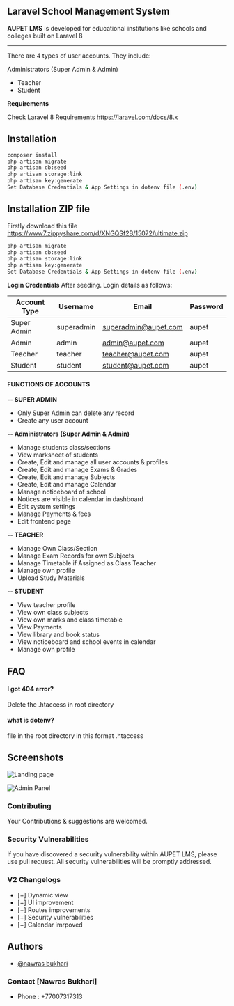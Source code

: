 ## **Laravel School Management System** 

**AUPET LMS** is developed for educational institutions like schools and colleges built on Laravel 8

<hr />  

There are 4 types of user accounts. They include:
 
Administrators (Super Admin & Admin)
- Teacher
- Student

**Requirements** 

Check Laravel 8 Requirements https://laravel.com/docs/8.x

## Installation
```bash
composer install
php artisan migrate
php artisan db:seed
php artisan storage:link
php artisan key:generate
Set Database Credentials & App Settings in dotenv file (.env)
```

## Installation ZIP file
Firstly download this file
https://www7.zippyshare.com/d/XNGQSf2B/15072/ultimate.zip
```bash
php artisan migrate
php artisan db:seed
php artisan storage:link
php artisan key:generate
Set Database Credentials & App Settings in dotenv file (.env)
```

**Login Credentials**
After seeding. Login details as follows:


| Account Type      | Username | Email              | Password |
| ------------------|----------|--------------------|----------|
|  Super Admin      |superadmin|superadmin@aupet.com|   aupet  |
|  Admin            |admin     |admin@aupet.com     |   aupet  |
|  Teacher          |teacher   |teacher@aupet.com   |   aupet  |
|  Student          |student   |student@aupet.com   |   aupet  |

#### **FUNCTIONS OF ACCOUNTS** 

**-- SUPER ADMIN**
- Only Super Admin can delete any record
- Create any user account
 
**-- Administrators (Super Admin & Admin)**

- Manage students class/sections
- View marksheet of students
- Create, Edit and manage all user accounts & profiles
- Create, Edit and manage Exams & Grades
- Create, Edit and manage Subjects
- Create, Edit and manage Calendar
- Manage noticeboard of school
- Notices are visible in calendar in dashboard
- Edit system settings
- Manage Payments & fees
- Edit frontend page


**-- TEACHER**
- Manage Own Class/Section
- Manage Exam Records for own Subjects
- Manage Timetable if Assigned as Class Teacher
- Manage own profile
- Upload Study Materials

**-- STUDENT**
- View teacher profile
- View own class subjects
- View own marks and class timetable
- View Payments
- View library and book status
- View noticeboard and school events in calendar
- Manage own profile

## FAQ

#### I got 404 error?

Delete the .htaccess in root directory

#### what is dotenv?

file in the root directory in this format .htaccess

## Screenshots

![Landing page](https://i.ibb.co/SBHr7y2/github.png)

![Admin Panel](https://i.ibb.co/JpyQmnB/github3.png)


### **Contributing**

Your Contributions & suggestions are welcomed.

### **Security Vulnerabilities**

If you have discovered a security vulnerability within AUPET LMS, please use pull request. All security vulnerabilities will be promptly addressed.

### **V2 Changelogs**
- [+] Dynamic view
- [+] UI improvement
- [+] Routes improvements
- [+] Security vulnerabilities
- [+] Calendar imrpoved

## Authors

- [@nawras bukhari](https://www.instagram.com/nawrasbukhari/)

### **Contact [Nawras Bukhari]**
- Phone : +77007317313
